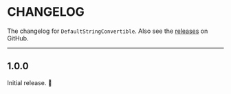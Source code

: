 # CHANGELOG

The changelog for `DefaultStringConvertible`. Also see the [releases](https://github.com/jessesquires/DefaultStringConvertible/releases) on GitHub.

--------------------------------------

1.0.0
-----

Initial release. :tada:
